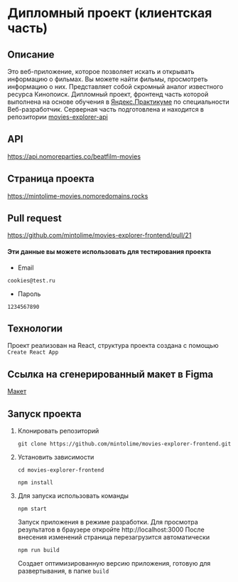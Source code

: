 # Дипломный проект (клиентская часть)

## Описание
Это веб-приложение, которое позволяет искать и открывать информацию о фильмах. Вы можете найти  фильмы, просмотреть информацию о них.
Представляет собой скромный аналог известного ресурса Кинопоиск.
Дипломный проект, фронтенд часть которой выполнена на основе обучения в  [Яндекс.Практикуме](https://praktikum.yandex.ru/)
по специальности Веб-разработчик. Серверная часть подготовлена и  находится в репозитории
[movies-explorer-api](https://github.com/mintolime/movies-explorer-api)

## API
https://api.nomoreparties.co/beatfilm-movies

## Страница проекта

https://mintolime-movies.nomoredomains.rocks

## Pull request
https://github.com/mintolime/movies-explorer-frontend/pull/21

#### Эти данные вы можете использовать для тестирования проекта
- Email

`cookies@test.ru`
- Пароль

 `1234567890`

## Технологии

Проект реализован на React, структура проекта создана с помощью `Create React App`

## Ссылка на сгенерированный макет в Figma

[Макет](https://www.figma.com/file/RzujfR5OP0p30b1TbY7hQY/Diploma-(lending)?type=design&node-id=932-3806&t=962AQKiQORpfw4L9-0)

## Запуск проекта

1. Клонировать репозиторий

    `git clone https://github.com/mintolime/movies-explorer-frontend.git`

2. Установить зависимости

    `cd movies-explorer-frontend`

    `npm install`

3. Для запуска использовать команды

    `npm start`

    Запуск приложения в режиме разработки.
    Для просмотра результатов в браузере откройте http://localhost:3000
    После внесения изменений страница перезагрузится автоматически

    `npm run build`

    Создает оптимизированную версию приложения, готовую для развертывания, в папке `build`

